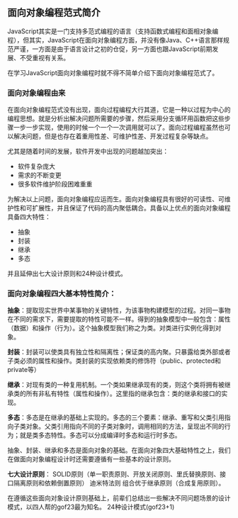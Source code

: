 ## 面向对象编程范式简介

JavaScript其实是一门支持多范式编程的语言（支持函数式编程和面相对象编程），但其实，JavaScript在面向对象编程方面，并没有像Java、C++语言那样规范严谨，一方面是由于语言设计之初的仓促，另一方面也跟JavaScript前期发展、不受重视有关系。

在学习JavaScript面向对象编程时就不得不简单介绍下面向对象编程范式了。

### 面向对象编程由来

在面向对象编程范式没有出现，面向过程编程大行其道，它是一种以过程为中心的编程思想。就是分析出解决问题所需要的步骤，然后采用分支循环用函数把这些步骤一步一步实现，使用的时候一个一个一次调用就可以了。面向过程编程虽然也可以解决问题，但是也存在着重用性差、可维护性差、开发过程复杂等缺点。

尤其是随着时间的发展，软件开发中出现的问题越加突出：
* 软件复杂庞大
* 需求的不断变更
* 很多软件维护阶段困难重重

为解决以上问题，面向对象编程应运而生。面向对象编程具有很好的可读性、可维护性和可扩展性，并且保证了代码的高内聚低耦合。具备以上优点的面向对象编程具备四大特性：
* 抽象
* 封装
* 继承
* 多态

并且延伸出七大设计原则和24种设计模式。

### 面向对象编程四大基本特性简介：

**抽象**：提取现实世界中某事物的关键特性，为该事物构建模型的过程。对同一事物在不同的需求下，需要提取的特性可能不一样。得到的抽象模型中一般包含：属性（数据）和操作（行为）。这个抽象模型我们称之为类。对类进行实例化得到对象。

**封装**：封装可以使类具有独立性和隔离性；保证类的高内聚。只暴露给类外部或者子类必须的属性和操作。类封装的实现依赖类的修饰符（public、protected和private等）

**继承**：对现有类的一种复用机制。一个类如果继承现有的类，则这个类将拥有被继承类的所有非私有特性（属性和操作）。这里指的继承包含：类的继承和接口的实现。

**多态**：多态是在继承的基础上实现的。多态的三个要素：继承、重写和父类引用指向子类对象。父类引用指向不同的子类对象时，调用相同的方法，呈现出不同的行为；就是类多态特性。多态可以分成编译时多态和运行时多态。

抽象、封装、继承和多态是面向对象的基础。在面向对象四大基础特性之上，我们在做面向对象编程设计时还需要遵循有一些基本的设计原则。

**七大设计原则**：
SOLID原则（单一职责原则、开放关闭原则、里氏替换原则、接口隔离原则和依赖倒置原则）
迪米特法则
组合优于继承原则（合成复用原则）。

在遵循这些面向对象设计原则基础上，前辈们总结出一些解决不同问题场景的设计模式，以四人帮的gof23最为知名。
24种设计模式(gof23+1)
